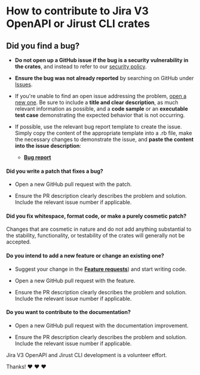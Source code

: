 # How to contribute to Jira V3 OpenAPI or Jirust CLI crates

## **Did you find a bug?**

* **Do not open up a GitHub issue if the bug is a security vulnerability
  in the crates**, and instead to refer to our [security policy](https://github.com/ilpanich/jirust-cli?tab=security-ov-file#readme).
  
* **Ensure the bug was not already reported** by searching on GitHub under [Issues](https://github.com/ilpanich/jirust-cli/issues).

* If you're unable to find an open issue addressing the problem, [open a new one](https://github.com/ilpanich/jirust-cli/issues/issues/new). Be sure to include a **title and clear description**, as much relevant information as possible, and a **code sample** or an **executable test case** demonstrating the expected behavior that is not occurring.

* If possible, use the relevant bug report template to create the issue. Simply copy the content of the appropriate template into a .rb file, make the necessary changes to demonstrate the issue, and **paste the content into the issue description**:
  * [**Bug report**](https://github.com/ilpanich/jirust-cli/blob/main/.github/ISSUE_TEMPLATE/bug_report.md)

#### **Did you write a patch that fixes a bug?**

* Open a new GitHub pull request with the patch.

* Ensure the PR description clearly describes the problem and solution. Include the relevant issue number if applicable.

#### **Did you fix whitespace, format code, or make a purely cosmetic patch?**

Changes that are cosmetic in nature and do not add anything substantial to the stability, functionality, or testability of the crates will generally not be accepted.

#### **Do you intend to add a new feature or change an existing one?**

* Suggest your change in the [**Feature requests**](https://github.com/ilpanich/jirust-cli/blob/main/.github/ISSUE_TEMPLATE/feature_request.md)) and start writing code.
  
* Open a new GitHub pull request with the feature.
  
* Ensure the PR description clearly describes the problem and solution. Include the relevant issue number if applicable.

#### **Do you want to contribute to the documentation?**

* Open a new GitHub pull request with the documentation improvement.
  
* Ensure the PR description clearly describes the problem and solution. Include the relevant issue number if applicable.

Jira V3 OpenAPI and Jirust CLI development is a volunteer effort.

Thanks! :heart: :heart: :heart:
